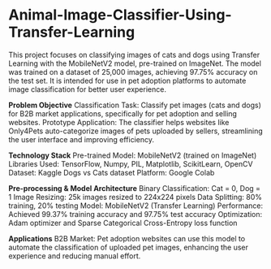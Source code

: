 # Animal-Image-Classifier-Using-Transfer-Learning
This project focuses on classifying images of cats and dogs using Transfer Learning with the MobileNetV2 model, pre-trained on ImageNet. The model was trained on a dataset of 25,000 images, achieving 97.75% accuracy on the test set. It is intended for use in pet adoption platforms to automate image classification for better user experience.

**Problem Objective**
Classification Task: Classify pet images (cats and dogs) for B2B market applications, specifically for pet adoption and selling websites.
Prototype Application: The classifier helps websites like Only4Pets auto-categorize images of pets uploaded by sellers, streamlining the user interface and improving efficiency.

**Technology Stack**
Pre-trained Model: MobileNetV2 (trained on ImageNet)
Libraries Used: TensorFlow, Numpy, PIL, Matplotlib, ScikitLearn, OpenCV
Dataset: Kaggle Dogs vs Cats dataset
Platform: Google Colab

**Pre-processing & Model Architecture**
Binary Classification: Cat = 0, Dog = 1
Image Resizing: 25k images resized to 224x224 pixels
Data Splitting: 80% training, 20% testing
Model: MobileNetV2 (Transfer Learning)
Performance: Achieved 99.37% training accuracy and 97.75% test accuracy
Optimization: Adam optimizer and Sparse Categorical Cross-Entropy loss function

**Applications**
B2B Market: Pet adoption websites can use this model to automate the classification of uploaded pet images, enhancing the user experience and reducing manual effort.
